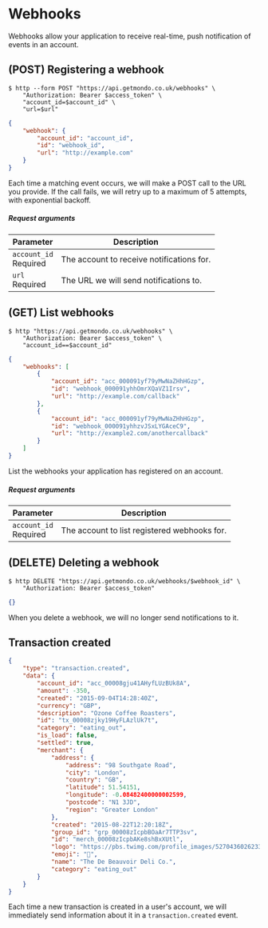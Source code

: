 # Webhooks

Webhooks allow your application to receive real-time, push notification of events in an account.

## (POST) Registering a webhook

```shell
$ http --form POST "https://api.getmondo.co.uk/webhooks" \
    "Authorization: Bearer $access_token" \
    "account_id=$account_id" \
    "url=$url"
```

```json
{
    "webhook": {
        "account_id": "account_id",
        "id": "webhook_id",
        "url": "http://example.com"
    }
}
```

Each time a matching event occurs, we will make a POST call to the URL you provide. If the call fails, we will retry up to a maximum of 5 attempts, with exponential backoff.

##### Request arguments

<span class="hide">Parameter</span> | <span class="hide">Description</span>
------------------------------------|--------------------------------------
`account_id`<br><span class="label notice">Required</span>|The account to receive notifications for.
`url`<br><span class="label notice">Required</span>|The URL we will send notifications to.

## (GET) List webhooks

```shell
$ http "https://api.getmondo.co.uk/webhooks" \
    "Authorization: Bearer $access_token" \
    "account_id==$account_id"
```

```json
{
    "webhooks": [
        {
            "account_id": "acc_000091yf79yMwNaZHhHGzp",
            "id": "webhook_000091yhhOmrXQaVZ1Irsv",
            "url": "http://example.com/callback"
        },
        {
            "account_id": "acc_000091yf79yMwNaZHhHGzp",
            "id": "webhook_000091yhhzvJSxLYGAceC9",
            "url": "http://example2.com/anothercallback"
        }
    ]
}
```

List the webhooks your application has registered on an account.

##### Request arguments

<span class="hide">Parameter</span> | <span class="hide">Description</span>
------------------------------------|--------------------------------------
`account_id`<br><span class="label notice">Required</span>|The account to list registered webhooks for.


## (DELETE) Deleting a webhook

```shell
$ http DELETE "https://api.getmondo.co.uk/webhooks/$webhook_id" \
    "Authorization: Bearer $access_token"
```

```json
{}
```

When you delete a webhook, we will no longer send notifications to it.

## Transaction created

```json
{
    "type": "transaction.created",
    "data": {
        "account_id": "acc_00008gju41AHyfLUzBUk8A",
        "amount": -350,
        "created": "2015-09-04T14:28:40Z",
        "currency": "GBP",
        "description": "Ozone Coffee Roasters",
        "id": "tx_00008zjky19HyFLAzlUk7t",
        "category": "eating_out",
        "is_load": false,
        "settled": true,
        "merchant": {
            "address": {
                "address": "98 Southgate Road",
                "city": "London",
                "country": "GB",
                "latitude": 51.54151,
                "longitude": -0.08482400000002599,
                "postcode": "N1 3JD",
                "region": "Greater London"
            },
            "created": "2015-08-22T12:20:18Z",
            "group_id": "grp_00008zIcpbBOaAr7TTP3sv",
            "id": "merch_00008zIcpbAKe8shBxXUtl",
            "logo": "https://pbs.twimg.com/profile_images/527043602623389696/68_SgUWJ.jpeg",
            "emoji": "🍞",
            "name": "The De Beauvoir Deli Co.",
            "category": "eating_out"
        }
    }
}
```

Each time a new transaction is created in a user's account, we will immediately send information about it in a `transaction.created` event.
